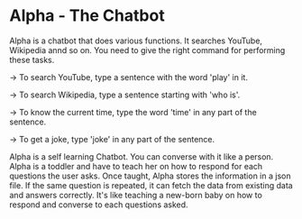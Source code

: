 # Alpha - The Chatbot

Alpha is a chatbot that does various functions. 
It searches YouTube, Wikipedia annd so on. 
You need to give the right command for performing these tasks. 


-> To search YouTube, type a sentence with the word 'play' in it.

-> To search Wikipedia, type a sentence starting with 'who is'.

-> To know the current time, type the word 'time' in any part of the sentence.

-> To get a joke, type 'joke' in any part of the sentence.



Alpha is a self learning Chatbot. You can converse with it like a person. 
Alpha is a toddler and have to teach her on how to respond for each questions the user asks.
Once taught, Alpha stores the information in a json file.
If the same question is repeated, it can fetch the data from existing data and answers correctly. 
It's like teaching a new-born baby on how to respond and converse to each questions asked.
